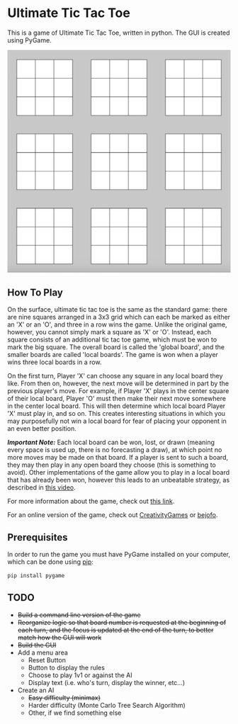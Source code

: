 # Ultimate Tic Tac Toe
This is a game of Ultimate Tic Tac Toe, written in python. The GUI is created using PyGame.

<p align="center" width="20">
	<img src="Images/Empty Board.png"></img>
</p>

## How To Play
On the surface, ultimate tic tac toe is the same as the standard game: there are nine squares arranged in a 3x3 grid
which can each be marked as either an 'X' or an 'O', and three in a row wins the game. Unlike the original game,
however, you cannot simply mark a square as 'X' or 'O'. Instead, each square consists of an additional tic tac toe game,
which must be won to mark the big square. The overall board is called the 'global board', and the smaller boards are
called 'local boards'. The game is won when a player wins three local boards in a row.

On the first turn, Player 'X' can choose any square in any local board they like. From then on, however, the next move
will be determined in part by the previous player's move. For example, if Player 'X' plays in the center square of their
local board, Player 'O' must then make their next move somewhere in the center local board. This will then determine
which local board Player 'X' must play in, and so on. This creates interesting situations in which you may purposefully
not win a local board for fear of placing your opponent in an even better position.

**_Important Note:_** Each local board can be won, lost, or drawn (meaning every space is used up, there is no
forecasting a draw), at which point no more moves may be made on that board. If a player is sent to such a board, they
may then play in any open board they choose (this is something to avoid). Other implementations of the game allow you to
play in a local board that has already been won, however this leads to an unbeatable strategy, as described in
[this video](https://www.youtube.com/watch?v=weC1pAeh2Do).

For more information about the game, check out
[this link](https://mathwithbaddrawings.com/2013/06/16/ultimate-tic-tac-toe/).

For an online version of the game, check out [CreativityGames](http://ultimatetictactoe.creativitygames.net/) or
[bejofo](http://bejofo.net/ttt).

## Prerequisites
In order to run the game you must have PyGame installed on your computer, which can be done using
[pip](https://pip.pypa.io/en/stable/):

```bash
pip install pygame
```

## TODO
* ~~Build a command line version of the game~~
* ~~Reorganize logic so that board number is requested at the beginning of each turn, and the focus is updated at the
end of the turn, to better match how the GUI will work~~
* ~~Build the GUI~~
* Add a menu area
  * Reset Button
  * Button to display the rules
  * Choose to play 1v1 or against the AI
  * Display text (i.e. who's turn, display the winner, etc...)
* Create an AI
  * ~~Easy difficulty (minimax)~~
  * Harder difficulty (Monte Carlo Tree Search Algorithm)
  * Other, if we find something else
